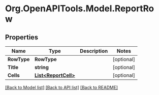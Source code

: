 # Org.OpenAPITools.Model.ReportRow

## Properties

Name | Type | Description | Notes
------------ | ------------- | ------------- | -------------
**RowType** | **RowType** |  | [optional] 
**Title** | **string** |  | [optional] 
**Cells** | [**List&lt;ReportCell&gt;**](ReportCell.md) |  | [optional] 

[[Back to Model list]](../README.md#documentation-for-models) [[Back to API list]](../README.md#documentation-for-api-endpoints) [[Back to README]](../README.md)

